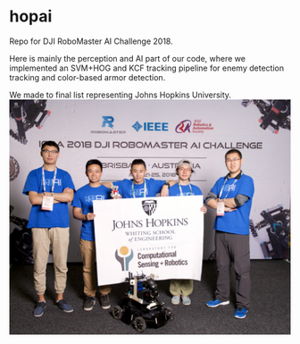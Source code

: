 # hopai
Repo for DJI RoboMaster AI Challenge 2018. 

Here is mainly the perception and AI part of our code, where we implemented an SVM+HOG and KCF tracking pipeline for enemy detection tracking and color-based armor detection. 

We made to final list representing Johns Hopkins University.
![](https://github.com/DavidGogh/assets/blob/master/img/robomaster.JPG)
